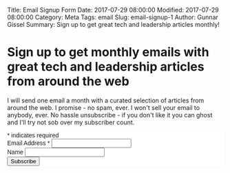 Title: Email Signup Form
Date: 2017-07-29 08:00:00
Modified: 2017-07-29 08:00:00
Category: Meta
Tags: email
Slug: email-signup-1
Author: Gunnar Gissel
Summary: Sign up to get great tech and leadership articles monthly!

<h1>Sign up to get monthly emails with great tech and leadership articles from around the web</h1>
<p>I will send one email a month with a curated selection of articles from around the web.  I promise - no spam, ever.  I won't sell your email to anybody, ever.  No hassle unsubscribe - if you don't like it you can ghost and I'll try not sob over my subscriber count.</p>

<!-- Begin MailChimp Signup Form -->
<link href="//cdn-images.mailchimp.com/embedcode/classic-10_7.css" rel="stylesheet" type="text/css">
<style type="text/css">
	#mc_embed_signup{background:#fff; clear:left; font:14px Helvetica,Arial,sans-serif; }
	/* Add your own MailChimp form style overrides in your site stylesheet or in this style block.
	   We recommend moving this block and the preceding CSS link to the HEAD of your HTML file. */
</style>
<div id="mc_embed_signup">
<form action="//gunnargissel.us11.list-manage.com/subscribe/post?u=92f5d9c05475c0034bb1ba8fe&amp;id=5c737e75e5" method="post" id="mc-embedded-subscribe-form" name="mc-embedded-subscribe-form" class="validate" target="_blank" novalidate>
    <div id="mc_embed_signup_scroll">
	
<div class="indicates-required"><span class="asterisk">*</span> indicates required</div>
<div class="mc-field-group">
	<label for="mce-EMAIL">Email Address  <span class="asterisk">*</span>
</label>
	<input type="email" value="" name="EMAIL" class="required email" id="mce-EMAIL">
</div>
<div class="mc-field-group">
	<label for="mce-NAME">Name </label>
	<input type="text" value="" name="NAME" class="" id="mce-NAME">
</div>
<div id="mce-responses" class="clear">
    <div class="response" id="mce-error-response" style="display:none"></div>
    <div class="response" id="mce-success-response" style="display:none"></div>
</div>    <!-- real people should not fill this in and expect good things - do not remove this or risk form bot signups-->
<div style="position: absolute; left: -5000px;" aria-hidden="true"><input type="text" name="b_92f5d9c05475c0034bb1ba8fe_5c737e75e5" tabindex="-1" value=""></div>
<div class="clear"><input type="submit" value="Subscribe" name="subscribe" id="mc-embedded-subscribe" class="button"></div>
</div>
</form>
</div>
<script type='text/javascript' src='//s3.amazonaws.com/downloads.mailchimp.com/js/mc-validate.js'></script><script type='text/javascript'>(function($) {window.fnames = new Array(); window.ftypes = new Array();fnames[0]='EMAIL';ftypes[0]='email';fnames[1]='NAME';ftypes[1]='text';}(jQuery));var $mcj = jQuery.noConflict(true);</script>
<!--End mc_embed_signup-->